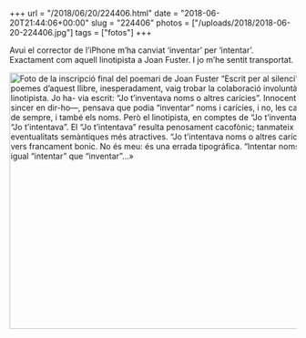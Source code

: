 +++
url = "/2018/06/20/224406.html"
date = "2018-06-20T21:44:06+00:00"
slug = "224406"
photos = ["/uploads/2018/2018-06-20-224406.jpg"]
tags = ["fotos"]
+++

Avui el corrector de l’iPhone m’ha canviat ‘inventar’ per ‘intentar’. Exactament com aquell linotipista a Joan Fuster. I jo m’he sentit transportat.

<img src="/uploads/2018/2018-06-20-224406.jpg" width="600" height="450" alt="Foto de la inscripció final del poemari de Joan Fuster “Escrit per al silenci”: «En un dels poemes d’aquest llibre, inesperadament, vaig trobar la colaboració involuntària del linotipista. Jo ha- via escrit: “Jo t’inventava noms o altres carícies”. Innocent de mi —era sincer en dir-ho—, pensava que podia “inventar” noms i carícies, i no, les carícies eren les de sempre, i també els noms. Però el linotipista, en comptes de “Jo t’inventava”, va posar “Jo t’intentava”. El “Jo t’intentava” resulta penosament cacofònic; tanmateix s’obre a unes eventualitats semàntiques més atractives. “Jo t’intentava noms o altres carícies” és un vers francament bonic. No és meu: és una errada tipográfica. “Intentar noms…” No és igual “intentar” que “inventar”…»">
